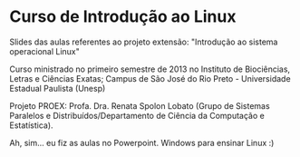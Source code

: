 Curso de Introdução ao Linux
============================

Slides das aulas referentes ao projeto extensão: "Introdução ao sistema operacional Linux"

Curso ministrado no primeiro semestre de 2013 no Instituto de Biociências, Letras e Ciências Exatas; Campus de São José do Rio Preto - Universidade Estadual Paulista (Unesp) 

Projeto PROEX: Profa. Dra. Renata Spolon Lobato (Grupo de Sistemas Paralelos e Distribuídos/Departamento de Ciência da Computação e Estatística).


Ah, sim... eu fiz as aulas no Powerpoint. Windows para ensinar Linux :)

